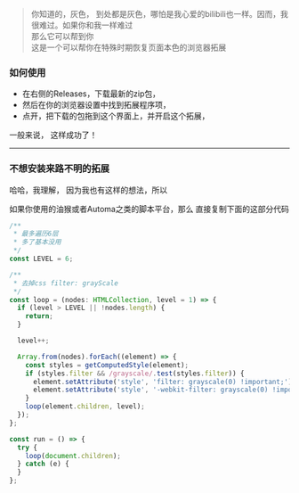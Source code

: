 >你知道的，灰色， 到处都是灰色，哪怕是我心爱的bilibili也一样。因而，我很难过。如果你和我一样难过 <br/>
>那么它可以帮到你<br/>
>这是一个可以帮你在特殊时期恢复页面本色的浏览器拓展


### 如何使用
 - 在右侧的Releases，下载最新的zip包，
 - 然后在你的浏览器设置中找到拓展程序项，
 - 点开，把下载的包拖到这个界面上，并开启这个拓展，
 
一般来说， 这样成功了！

---

### 不想安装来路不明的拓展
哈哈，我理解， 因为我也有这样的想法，所以

如果你使用的油猴或者Automa之类的脚本平台，那么
直接复制下面的这部分代码
```js
/**
 * 最多遍历6层
 * 多了基本没用
 */
const LEVEL = 6;

/**
 * 去掉css filter: grayScale
 */
const loop = (nodes: HTMLCollection, level = 1) => {
  if (level > LEVEL || !nodes.length) {
    return;
  }

  level++;

  Array.from(nodes).forEach((element) => {
    const styles = getComputedStyle(element);
    if (styles.filter && /grayscale/.test(styles.filter)) {
      element.setAttribute('style', 'filter: grayscale(0) !important;');
      element.setAttribute('style', '-webkit-filter: grayscale(0) !important;');
    }
    loop(element.children, level);
  });
};

const run = () => {
  try {
    loop(document.children);
  } catch (e) {
  }
};

```
